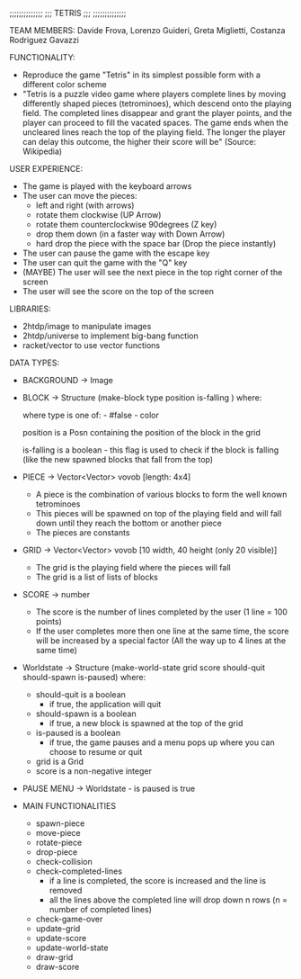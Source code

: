 ;;;;;;;;;;;;;;
;;; TETRIS ;;;
;;;;;;;;;;;;;;


TEAM MEMBERS:
Davide Frova, Lorenzo Guideri, Greta Miglietti, Costanza Rodriguez Gavazzi

FUNCTIONALITY:
- Reproduce the game "Tetris" in its simplest possible form with a different color scheme
- "Tetris is a puzzle video game where players complete lines by moving differently shaped pieces (tetrominoes),
which descend onto the playing field.
The completed lines disappear and grant the player points, and the player can proceed to fill the vacated spaces.
The game ends when the uncleared lines reach the top of the playing field.
The longer the player can delay this outcome, the higher their score will be" (Source: Wikipedia)

USER EXPERIENCE:
- The game is played with the keyboard arrows
- The user can move the pieces:
    - left and right (with arrows)
    - rotate them clockwise (UP Arrow)
    - rotate them counterclockwise 90degrees (Z key)
    - drop them down (in a faster way with Down Arrow)
    - hard drop the piece with the space bar (Drop the piece instantly)
- The user can pause the game with the escape key
- The user can quit the game with the "Q" key
- (MAYBE) The user will see the next piece in the top right corner of the screen
- The user will see the score on the top of the screen

LIBRARIES:
- 2htdp/image to manipulate images
- 2htdp/universe to implement big-bang function
- racket/vector to use vector functions

DATA TYPES:
- BACKGROUND → Image

- BLOCK → Structure (make-block type position is-falling ) where:

     where type is one of:
        - #false
        - color

     position is a Posn containing the position of the block in the grid

     is-falling is a boolean
          - this flag is used to check if the block is falling (like the new spawned blocks that fall from the top)

- PIECE -> Vector<Vector<Block>> vovob [length: 4x4]
     - A piece is the combination of various blocks to form the well known tetrominoes
     - This pieces will be spawned on top of the playing field and will fall down until they reach the bottom or another piece
     - The pieces are constants

- GRID → Vector<Vector<Blocks>>  vovob [10 width, 40 height (only 20 visible)]
     - The grid is the playing field where the pieces will fall
     - The grid is a list of lists of blocks

- SCORE → number
     - The score is the number of lines completed by the user (1 line = 100 points)
     - If the user completes more then one line at the same time,
       the score will be increased by a special factor (All the way up to 4 lines at the same time)

- Worldstate → Structure (make-world-state grid score should-quit should-spawn is-paused) where:
     - should-quit is a boolean
          - if true, the application will quit
     - should-spawn is a boolean
          - if true, a new block is spawned at the top of the grid
     - is-paused is a boolean
          - if true, the game pauses and a menu pops up where you can choose to resume or quit
     - grid is a Grid
     - score is a non-negative integer

- PAUSE MENU -> Worldstate
      - is paused is true

- MAIN FUNCTIONALITIES
     - spawn-piece
     - move-piece
     - rotate-piece
     - drop-piece
     - check-collision
     - check-completed-lines
          - if a line is completed, the score is increased and the line is removed
          - all the lines above the completed line will drop down n rows (n = number of completed lines)
     - check-game-over
     - update-grid
     - update-score
     - update-world-state
     - draw-grid
     - draw-score
